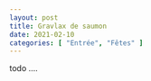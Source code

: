 ```yaml
---
layout: post
title: Gravlax de saumon
date: 2021-02-10
categories: [ "Entrée", "Fêtes" ]
---
```


todo ....